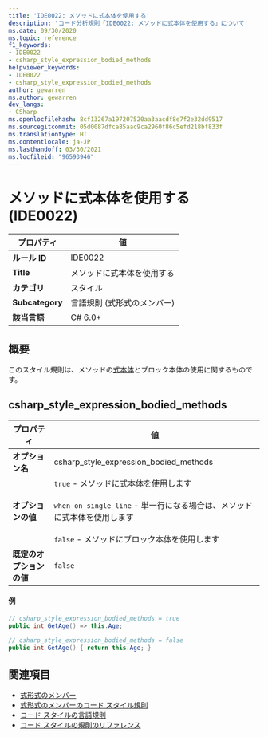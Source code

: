 ```yaml
---
title: 'IDE0022: メソッドに式本体を使用する'
description: 'コード分析規則「IDE0022: メソッドに式本体を使用する」について'
ms.date: 09/30/2020
ms.topic: reference
f1_keywords:
- IDE0022
- csharp_style_expression_bodied_methods
helpviewer_keywords:
- IDE0022
- csharp_style_expression_bodied_methods
author: gewarren
ms.author: gewarren
dev_langs:
- CSharp
ms.openlocfilehash: 8cf13267a197207520aa3aacdf8e7f2e32dd9517
ms.sourcegitcommit: 05d0087dfca85aac9ca2960f86c5efd218bf833f
ms.translationtype: HT
ms.contentlocale: ja-JP
ms.lasthandoff: 03/30/2021
ms.locfileid: "96593946"
---
```

# <a name="use-expression-body-for-methods-ide0022"></a>メソッドに式本体を使用する (IDE0022)

|プロパティ|値|
|-|-|
| **ルール ID** | IDE0022 |
| **Title** | メソッドに式本体を使用する |
| **カテゴリ** | スタイル |
| **Subcategory** | 言語規則 (式形式のメンバー) |
| **該当言語** | C# 6.0+ |

## <a name="overview"></a>概要

このスタイル規則は、メソッドの[式本体](../../../csharp/programming-guide/statements-expressions-operators/expression-bodied-members.md)とブロック本体の使用に関するものです。

## <a name="csharp_style_expression_bodied_methods"></a>csharp_style_expression_bodied_methods

|プロパティ|値|
|-|-|
| **オプション名** | csharp_style_expression_bodied_methods
| **オプションの値** | `true` - メソッドに式本体を使用します<br /><br />`when_on_single_line` - 単一行になる場合は、メソッドに式本体を使用します<br /><br />`false` - メソッドにブロック本体を使用します |
| **既定のオプションの値** | `false` |

#### <a name="example"></a>例

```csharp
// csharp_style_expression_bodied_methods = true
public int GetAge() => this.Age;

// csharp_style_expression_bodied_methods = false
public int GetAge() { return this.Age; }
```

## <a name="see-also"></a>関連項目

- [式形式のメンバー](../../../csharp/programming-guide/statements-expressions-operators/expression-bodied-members.md)
- [式形式のメンバーのコード スタイル規則](expression-bodied-members.md)
- [コード スタイルの言語規則](language-rules.md)
- [コード スタイルの規則のリファレンス](index.md)
